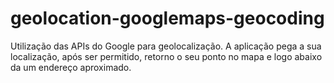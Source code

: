 # geolocation-googlemaps-geocoding

Utilização das APIs do Google para geolocalização. A aplicação pega a sua localização, após ser permitido, retorno o seu ponto no mapa e logo abaixo da um endereço aproximado.
